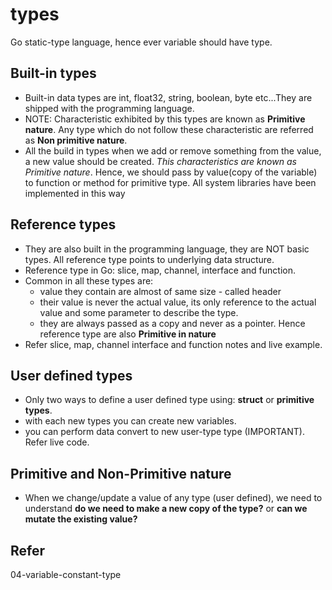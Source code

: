 # types

Go static-type language, hence ever variable should have type.

## Built-in types

* Built-in data types are int, float32, string, boolean, byte etc...They are shipped with the programming language.
* NOTE: Characteristic exhibited by this types are known as **Primitive nature**. Any type which do not follow these characteristic are  referred as **Non primitive nature**.
* All the build in types when we add or remove something from the value, a new value should be created. *This characteristics are known as Primitive nature*. Hence, we should pass by value(copy of the variable) to function or method for primitive type. All system libraries have been implemented in this way

## Reference types

* They are also built in the programming language, they are NOT basic types. All reference type points to underlying data structure.
* Reference type in Go: slice, map, channel, interface and function.
* Common in all these types are:
  * value they contain are almost of same size - called header
  * their value is never the actual value, its only reference to the actual value and some parameter to describe the type.
  * they are always passed as a copy and never as a pointer. Hence reference type are also **Primitive in nature**
* Refer slice, map, channel interface and function notes and live example.

## User defined types

* Only two ways to define a user defined type using: **struct** or **primitive types**.
* with each new types you can create new variables.
* you can perform data convert to new user-type type (IMPORTANT). Refer live code.


## Primitive and Non-Primitive nature

* When we change/update a value of any type (user defined), we need to understand **do we need to make a new copy of the type?** or **can we mutate the existing value?**

## Refer

04-variable-constant-type
